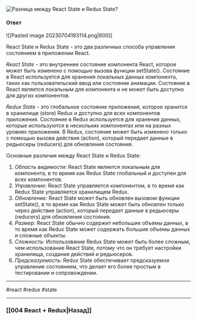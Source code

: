 ![Разница между React State и Redux State?](https://youtu.be/HBSAjY-xh3k?t=638)

#### Ответ

![[Pasted image 20230704193114.png|600]]

React State и Redux State - это два различных способа управления состоянием в приложении React.

*React State* - это внутреннее состояние компонента React, которое может быть изменено с помощью вызова функции setState(). Состояние в React используется для хранения локальных данных компонента, таких как пользовательский ввод или состояние анимации. Состояние в React является локальным для компонента и не может быть доступно для других компонентов.

*Redux State* - это глобальное состояние приложения, которое хранится в хранилище (store) Redux и доступно для всех компонентов приложения. Состояние в Redux используется для хранения данных, которые используются в нескольких компонентах или на разных уровнях приложения. В Redux, состояние может быть изменено только с помощью вызова действия (action), который передает данные в редьюсеры (reducers) для обновления состояния.

Основные различия между React State и Redux State:
1. *Область видимости:* React State является локальным для компонента, в то время как Redux State глобальный и доступен для всех компонентов.
2. *Управление:* React State управляется компонентом, в то время как Redux State управляется хранилищем Redux.
3. *Обновление:* React State может быть обновлен вызовом функции setState(), в то время как Redux State может быть обновлен только через действие (action), который передает данные в редьюсеры (reducers) для обновления состояния.
4. *Размер:* React State обычно содержит небольшие объемы данных, в то время как Redux State может содержать большие объемы данных и сложные объекты.
5. *Сложность:* Использование Redux State может быть более сложным, чем использование React State, потому что он требует настройки хранилища, создания действий и редьюсеров.
6. *Предсказуемость:* Redux State обеспечивает предсказуемое управление состоянием, что делает его более простым в тестировании и сопровождении.

____
#react #redux #state

____

### [[004 React + Redux|Назад]]